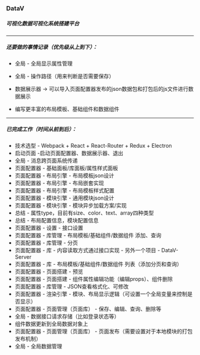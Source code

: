 ### DataV

##### 可视化数据可视化系统搭建平台

***

##### 还要做的事情记录（优先级从上到下）：



  + 全局 - 全局显示属性管理
  + 全局 - 操作路径（用来判断是否需要保存）

  + 数据展示器 -> 可以导入页面配置器发布的json数据包和打包后的js文件进行数据展示
  + 编写更丰富的布局模板、基础组件和数据组件


***

##### 已完成工作（时间从前到后）：

  - 技术选型 - Webpack + React + React-Router + Redux + Electron
  - 启动页面 -启动页面配置器、数据展示器、退出
  - 全局 - 消息跨页面系统传递
  - 页面配置器 - 基础面板/库面板/属性样式面板
  - 页面配置器 - 布局引擎 - 布局模板json设计
  - 页面配置器 - 布局引擎 - 布局嵌套实现
  - 页面配置器 - 布局引擎 - 布局模板样式配置
  - 页面配置器 - 模块引擎 - 通用模块json设计
  - 页面配置器 - 模块引擎 - 模块异步加载方案/实现
  - 总结 - 属性type，目前有size、color、text、array四种类型
  - 总结 - 布局配置信息，模块配置信息
  - 页面配置器 - 设置 - 接口设置
  - 页面配置器 - 库管理 - 布局模板/基础组件/数据组件 添加、查询
  - 页面配置器 - 库管理 - 分页
  - 页面配置器 - 库 - 内容读取方式通过接口实现 - 另外一个项目 - DataV-Server
  - 页面配置器 - 库 - 布局模板/基础组件/数据组件 列表（添加分页和查询）
  - 页面配置器 - 页面搭建 - 预览
  - 页面配置器 - 页面搭建 - 组件属性编辑功能（编辑props）、组件删除
  - 页面配置器 - 库管理 - JSON查看格式化、可修改
  - 页面配置器 - 渲染引擎 - 模块、布局显示逻辑（可设置一个全局变量来控制是否显示）
  - 页面配置器 - 页面管理（页面库） - 保存、编辑、查询、删除等
  - 全局 - 数据接口请求存储（比如登录状态等）
  - 组件数据更新到全局数据对象上
  - 页面配置器 - 页面管理（页面库） - 页面发布（需要设置对于本地模块的打包发布机制）
  - 全局 - 全局数据管理
